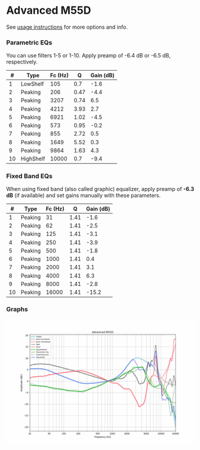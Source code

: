 # Advanced M55D
See [usage instructions](https://github.com/jaakkopasanen/AutoEq#usage) for more options and info.

### Parametric EQs
You can use filters 1-5 or 1-10. Apply preamp of -6.4 dB or -6.5 dB, respectively.

|   # | Type      |   Fc (Hz) |    Q |   Gain (dB) |
|-----|-----------|-----------|------|-------------|
|   1 | LowShelf  |       105 | 0.7  |        -1.6 |
|   2 | Peaking   |       206 | 0.47 |        -4.4 |
|   3 | Peaking   |      3207 | 0.74 |         6.5 |
|   4 | Peaking   |      4212 | 3.93 |         2.7 |
|   5 | Peaking   |      6921 | 1.02 |        -4.5 |
|   6 | Peaking   |       573 | 0.95 |        -0.2 |
|   7 | Peaking   |       855 | 2.72 |         0.5 |
|   8 | Peaking   |      1649 | 5.52 |         0.3 |
|   9 | Peaking   |      9864 | 1.63 |         4.3 |
|  10 | HighShelf |     10000 | 0.7  |        -9.4 |

### Fixed Band EQs
When using fixed band (also called graphic) equalizer, apply preamp of **-6.3 dB** (if available) and set gains manually with these parameters.

|   # | Type    |   Fc (Hz) |    Q |   Gain (dB) |
|-----|---------|-----------|------|-------------|
|   1 | Peaking |        31 | 1.41 |        -1.6 |
|   2 | Peaking |        62 | 1.41 |        -2.5 |
|   3 | Peaking |       125 | 1.41 |        -3.1 |
|   4 | Peaking |       250 | 1.41 |        -3.9 |
|   5 | Peaking |       500 | 1.41 |        -1.8 |
|   6 | Peaking |      1000 | 1.41 |         0.4 |
|   7 | Peaking |      2000 | 1.41 |         3.1 |
|   8 | Peaking |      4000 | 1.41 |         6.3 |
|   9 | Peaking |      8000 | 1.41 |        -2.8 |
|  10 | Peaking |     16000 | 1.41 |       -15.2 |

### Graphs
![](./Advanced%20M55D.png)
